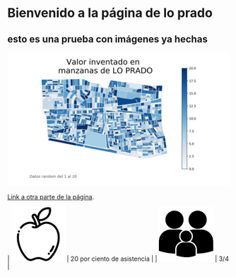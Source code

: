 # Bienvenido a la página de lo prado

## esto es una prueba con imágenes ya hechas

![A test image](map_export.png)

[Link a otra parte de la página](https://natichubretovic.github.io./nati).


| ![icono](Unknown.png)     | 20 por ciento de asistencia     |
| ![icono](familia.png)     |            3/4                  |



